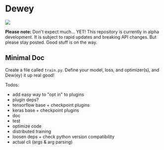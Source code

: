 # Dewey

![](https://media.giphy.com/media/129g9HK07tEtZm/giphy.gif)

**Please note:** Don't expect much... YET! This repository is currently in alpha development. It is subject to rapid updates and breaking API changes. But please stay posted. Good stuff is on the way.

## Minimal Doc
Create a file called `train.py`. Define your model, loss, and optimizer(s), and Dew(ey) it up real good! 

Todos:
* add easy way to "opt in" to plugins
* plugin deps?
* tensorflow base + checkpoint plugins
* keras base + checkpoint plugins
* doc
* test
* optimize code
* distributed training
* loosen deps + check python version compatibility
* actual cli (args & arg parsing)